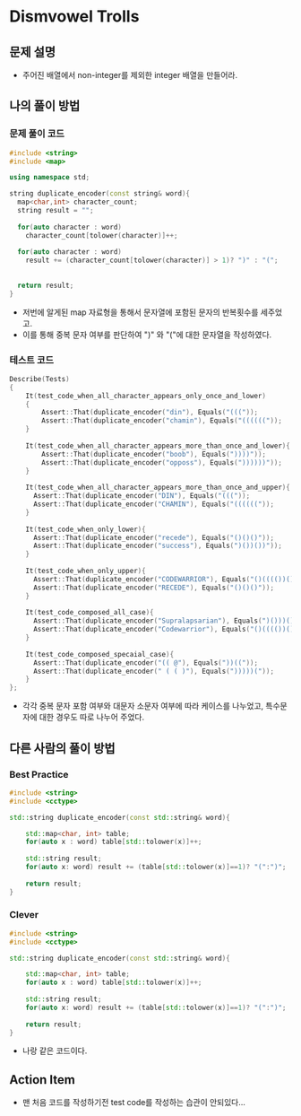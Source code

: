 # Dismvowel Trolls

## 문제 설명

*  주어진 배열에서 non-integer를 제외한 integer 배열을 만들어라.

## 나의 풀이 방법

### 문제 풀이 코드
```c++
#include <string>
#include <map>

using namespace std;

string duplicate_encoder(const string& word){
  map<char,int> character_count;
  string result = "";
  
  for(auto character : word)
    character_count[tolower(character)]++;
  
  for(auto character : word)
    result += (character_count[tolower(character)] > 1)? ")" : "(";
  
  
  return result;
}
```
*  저번에 알게된 map 자료형을 통해서 문자열에 포함된 문자의 반복횟수를 세주었고.
*  이를 통해 중복 문자 여부를 판단하여 ")" 와 "("에 대한 문자열을 작성하였다.

### 테스트 코드
```c++
Describe(Tests)
{  
    It(test_code_when_all_character_appears_only_once_and_lower)
    {
        Assert::That(duplicate_encoder("din"), Equals("((("));
        Assert::That(duplicate_encoder("chamin"), Equals("(((((("));
    }
  
    It(test_code_when_all_character_appears_more_than_once_and_lower){
        Assert::That(duplicate_encoder("boob"), Equals("))))"));
        Assert::That(duplicate_encoder("opposs"), Equals("))))))"));
    }
  
    It(test_code_when_all_character_appears_more_than_once_and_upper){
      Assert::That(duplicate_encoder("DIN"), Equals("((("));
      Assert::That(duplicate_encoder("CHAMIN"), Equals("(((((("));
    }
  
    It(test_code_when_only_lower){
      Assert::That(duplicate_encoder("recede"), Equals("()()()"));     
      Assert::That(duplicate_encoder("success"), Equals(")())())"));
    }
  
    It(test_code_when_only_upper){
      Assert::That(duplicate_encoder("CODEWARRIOR"), Equals("()(((())())"));
      Assert::That(duplicate_encoder("RECEDE"), Equals("()()()"));     
    }
      
    It(test_code_composed_all_case){
      Assert::That(duplicate_encoder("Supralapsarian"), Equals(")()))()))))()("));
      Assert::That(duplicate_encoder("Codewarrior"), Equals("()(((())())"));
    }
        
    It(test_code_composed_specaial_case){
      Assert::That(duplicate_encoder("(( @"), Equals("))(("));
      Assert::That(duplicate_encoder(" ( ( )"), Equals(")))))("));
    }
};
```

*  각각 중복 문자 포함 여부와 대문자 소문자 여부에 따라 케이스를 나누었고, 특수문자에 대한 경우도 따로 나누어 주었다.

## 다른 사람의 풀이 방법

### Best Practice

```C++
#include <string>
#include <cctype>

std::string duplicate_encoder(const std::string& word){

    std::map<char, int> table;
    for(auto x : word) table[std::tolower(x)]++;
    
    std::string result;
    for(auto x: word) result += (table[std::tolower(x)]==1)? "(":")";
    
    return result;
}
```

### Clever

```c++
#include <string>
#include <cctype>

std::string duplicate_encoder(const std::string& word){

    std::map<char, int> table;
    for(auto x : word) table[std::tolower(x)]++;
    
    std::string result;
    for(auto x: word) result += (table[std::tolower(x)]==1)? "(":")";
    
    return result;
}
```

*  나랑 같은 코드이다.

## Action Item

*  맨 처음 코드를 작성하기전 test code를 작성하는 습관이 안되있다...